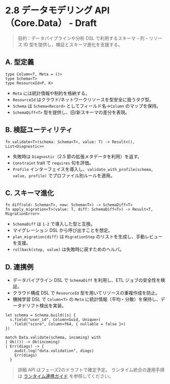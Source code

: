 # 2.8 データモデリング API（Core.Data） - Draft

> 目的：データパイプラインや分析 DSL で利用するスキーマ・列・リソース ID 型を提供し、検証とスキーマ進化を支援する。

## A. 型定義

```reml
type Column<T, Meta = ()>
type Schema<T>
type ResourceId<P, K>
```

- `Meta` には統計情報や制約を格納する。
- `ResourceId` はクラウド/ネットワークリソースを型安全に扱うタグ型。
- `Schema` は `Schema<Record>` としてフィールド名→`Column` のマップを保持。
- `SchemaDiff<T>` 型を提供し、旧/新スキーマの差分を表現。

## B. 検証ユーティリティ

```reml
fn validate<T>(schema: Schema<T>, value: T) -> Result<(), List<Diagnostic>>
```

- 失敗時は `Diagnostic`（2.5 節の拡張メタデータを利用）を返す。
- `Constraint` trait で `requires` 句を評価。
- `Profile` インターフェイスを導入し、`validate_with_profile(schema, value, profile)` でプロファイル別ルールを適用。

## C. スキーマ進化

```reml
fn diff(old: Schema<T>, new: Schema<T>) -> SchemaDiff<T>
fn apply_migration<T>(value: T, diff: SchemaDiff<T>) -> Result<T, MigrationError>
```

- `SchemaDiff` は `1-2` で導入した型と互換。
- マイグレーション DSL から呼び出すことを想定。
- `plan_migration(diff)` は `MigrationStep` のリストを生成し、手動レビューを支援。
- `rollback(step, value)` は失敗時に戻すためのヘルパ。

## D. 連携例

- データパイプライン DSL で `SchemaDiff` を利用し、ETL ジョブの安全性を検証。
- クラウド構成 DSL で `ResourceId` 型を用いてリソースの重複作成を防止。
- 機械学習 DSL で `Column<T>` の `Meta` に統計情報（平均・分散）を保持し、データドリフト検出を実装。

```reml
let schema = Schema.build(|s| {
  s.field("user_id", Column<Guid, Unique>)
   .field("score", Column<f64, { nullable = false }>)
})

match Data.validate(schema, incoming) with
| Ok(()) -> Ok(incoming)
| Err(diags) -> {
    audit.log("data.validation", diags)
    Err(diags)
  }
```

> 詳細 API はフェーズ2のドラフトで確定予定。
> ランタイム統合の運用手順は [ランタイム連携ガイド](guides/runtime-bridges.md) を参照してください。
